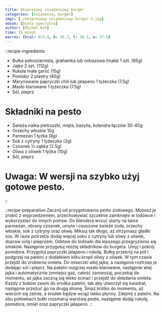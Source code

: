 ```yaml
---
title: Ekspresowy śniadaniowy burger
categories: [śniadanie, burger]
imgs: [./ekspresowy-sniadaniowy-burger-1.jpg]
ebook: [Dieta specjalna]
author: [Michał Kot]
time: 15 minut
macros: {kcal: 613.4, b: 26.7, t: 38.3, w: 37.5}
---
```


::recipe-ingredients
- Bułka pełnoziarnista, grahamka lub orkiszowa (mała) 1 szt. (65g)
- Jajko 2 szt. (112g)
- Rukola mała garść (15g)
- Pomidor 2 plastry (40g)
- Marynowane papryczki chili lub jalapeno 1 łyżeczka (7.5g)
- Masło klarowane 1 łyżeczka (7.5g)
- Sól, pieprz

# Składniki na pesto
- Świeża natka pietruszki, mięta, bazylia, kolendra łącznie 30-40g
- Orzechy włoskie 10g
- Parmezan 1 łyżka (8g)
- Sok z cytryny 1 łyżeczka (3g)
- Czosnek ½ ząbka (2.5g)
- Oliwa z oliwek 1 łyżka (10g)
- Sól, pieprz
# Uwaga: W wersji na szybko użyj gotowe pesto.
::

::recipe-preparation
Zacznij od przygotowania pesto ziołowego. Możesz je zrobić z wyprzedzeniem, przechowywać szczelnie zamknięte w lodówce i wykorzystać do innych potraw. Do blendera wrzuć starty na tarce parmezan, obrany czosnek, umyte i osuszone świeże zioła, orzechy włoskie, sok z cytryny oraz oliwę. Miksuj tak długo, aż otrzymasz gładki sos. W razie potrzeby dodaj więcej soku z cytryny lub oliwy z oliwek, dopraw solą i pieprzem. Odstaw do lodówki dla lepszego przegryzienia się smaków. Następnie przygotuj resztę składników do burgera. Umyj i pokrój pomidora. Przygotuj papryczki jalapeno i rukolę. Bułkę przekrój na pół i podgrzej na patelni z dodatkiem kilku kropli oliwy z oliwek. W tym czasie przejdź do zrobienia omleta. Do miseczki wbij jajka, a następnie roztrzep je dodając sól i pieprz. Na patelni rozgrzej masło klarowane, następnie wlej jajka i automatycznie zmniejsz gaz, całość zamieszaj, poczekaj do momentu, aż jajka zaczną się lekko ścinać i przejdź do składania omleta. Każdy z boków zawiń do środka patelni, tak aby utworzył się kwadrat, następnie przeżuć go na drugą stronę. Smaż krótko do momentu, aż wierzch się zetnie, a środek będzie wciąż lekko płynny. Zdejmij z patelni. Na obu połówkach bułki rozsmaruj warstwę pesto, następnie dodaj rukolę, pomidora, omlet oraz papryczki jalapeno.
::
